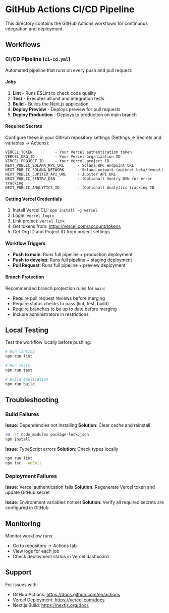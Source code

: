 # GitHub Actions CI/CD Pipeline

This directory contains the GitHub Actions workflows for continuous integration and deployment.

## Workflows

### CI/CD Pipeline (`ci-cd.yml`)

Automated pipeline that runs on every push and pull request:

#### Jobs

1. **Lint** - Runs ESLint to check code quality
2. **Test** - Executes all unit and integration tests
3. **Build** - Builds the Next.js application
4. **Deploy Preview** - Deploys preview for pull requests
5. **Deploy Production** - Deploys to production on main branch

#### Required Secrets

Configure these in your GitHub repository settings (Settings → Secrets and variables → Actions):

```
VERCEL_TOKEN          - Your Vercel authentication token
VERCEL_ORG_ID         - Your Vercel organization ID
VERCEL_PROJECT_ID     - Your Vercel project ID
NEXT_PUBLIC_SOLANA_RPC_URL      - Solana RPC endpoint URL
NEXT_PUBLIC_SOLANA_NETWORK      - Solana network (mainnet-beta/devnet)
NEXT_PUBLIC_JUPITER_API_URL     - Jupiter API URL
NEXT_PUBLIC_SENTRY_DSN          - (Optional) Sentry DSN for error tracking
NEXT_PUBLIC_ANALYTICS_ID        - (Optional) Analytics tracking ID
```

#### Getting Vercel Credentials

1. Install Vercel CLI: `npm install -g vercel`
2. Login: `vercel login`
3. Link project: `vercel link`
4. Get tokens from: https://vercel.com/account/tokens
5. Get Org ID and Project ID from project settings

#### Workflow Triggers

- **Push to main**: Runs full pipeline + production deployment
- **Push to develop**: Runs full pipeline + staging deployment
- **Pull Request**: Runs full pipeline + preview deployment

#### Branch Protection

Recommended branch protection rules for `main`:

- Require pull request reviews before merging
- Require status checks to pass (lint, test, build)
- Require branches to be up to date before merging
- Include administrators in restrictions

## Local Testing

Test the workflow locally before pushing:

```bash
# Run linting
npm run lint

# Run tests
npm run test

# Build application
npm run build
```

## Troubleshooting

### Build Failures

**Issue**: Dependencies not installing
**Solution**: Clear cache and reinstall
```bash
rm -rf node_modules package-lock.json
npm install
```

**Issue**: TypeScript errors
**Solution**: Check types locally
```bash
npm run lint
npx tsc --noEmit
```

### Deployment Failures

**Issue**: Vercel authentication fails
**Solution**: Regenerate Vercel token and update GitHub secret

**Issue**: Environment variables not set
**Solution**: Verify all required secrets are configured in GitHub

## Monitoring

Monitor workflow runs:
- Go to repository → Actions tab
- View logs for each job
- Check deployment status in Vercel dashboard

## Support

For issues with:
- GitHub Actions: https://docs.github.com/en/actions
- Vercel Deployment: https://vercel.com/docs
- Next.js Build: https://nextjs.org/docs

